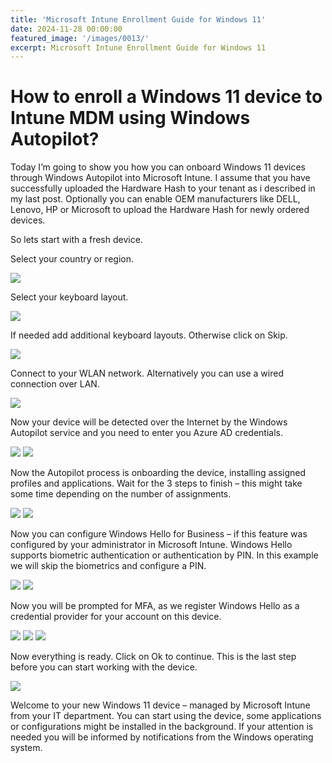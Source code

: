 ```yaml
---
title: 'Microsoft Intune Enrollment Guide for Windows 11'
date: 2024-11-28 00:00:00
featured_image: '/images/0013/'
excerpt: Microsoft Intune Enrollment Guide for Windows 11
---
```


# How to enroll a Windows 11 device to Intune MDM using Windows Autopilot?

Today I’m going to show you how you can onboard Windows 11 devices through Windows Autopilot into Microsoft Intune. I assume that you have successfully uploaded the Hardware Hash to your tenant as i described in my last post. Optionally you can enable OEM manufacturers like DELL, Lenovo, HP or Microsoft to upload the Hardware Hash for newly ordered devices.

So lets start with a fresh device.

Select your country or region.

![](/images/0013/1.png)

Select your keyboard layout.

![](/images/0013/2.png)

If needed add additional keyboard layouts. Otherwise click on Skip.

![](/images/0013/3.png)

Connect to your WLAN network. Alternatively you can use a wired connection over LAN.

![](/images/0013/4.png)

Now your device will be detected over the Internet by the Windows Autopilot service and you need to enter you Azure AD credentials.

![](/images/0013/5.png)
![](/images/0013/6.png)

Now the Autopilot process is onboarding the device, installing assigned profiles and applications. Wait for the 3 steps to finish – this might take some time depending on the number of assignments.

![](/images/0013/7.png)
![](/images/0013/8.png)

Now you can configure Windows Hello for Business – if this feature was configured by your administrator in Microsoft Intune. Windows Hello supports biometric authentication or authentication by PIN. In this example we will skip the biometrics and configure a PIN.

![](/images/0013/9.png)
![](/images/0013/10.png)

Now you will be prompted for MFA, as we register Windows Hello as a credential provider for your account on this device.

![](/images/0013/11.png)
![](/images/0013/12.png)
![](/images/0013/13.png)

Now everything is ready. Click on Ok to continue. This is the last step before you can start working with the device.

![](/images/0013/14.png)

Welcome to your new Windows 11 device – managed by Microsoft Intune from your IT department. You can start using the device, some applications or configurations might be installed in the background. If your attention is needed you will be informed by notifications from the Windows operating system.